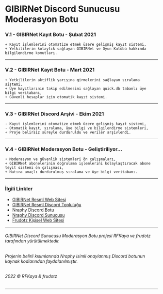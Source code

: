 # GIBIRNet Discord Sunucusu Moderasyon Botu

### V.1 - GIBIRNet Kayıt Botu - Şubat 2021

  ```
  + Kayıt işlemlerini otomatize etmek üzere gelişmiş kayıt sistemi,  
  + Yetkililerin kolaylık sağlayan GIBIRNet ve Oyun Kulübü hakkında bilgilendirme komutları.
  ```

-----

### V.2 - GIBIRNet Kayıt Botu - Mart 2021

  ```
  + Yetkililerin aktiflik yarışına girmelerini sağlayan sıralama sistemi,
  + Üye kayıtlarının takip edilmesini sağlayan quick.db tabanlı üye bilgi veritabanı,
  + Güvenli hesaplar için otomatik kayıt sistemi.
  ```

-----

### V.3 - GIBIRNet Discord Arşivi - Ekim 2021

  ```
  - Kayıt işlemlerini otomatize etmek üzere gelişmiş kayıt sistemi,
  - Otomatik kayıt, sıralama, üye bilgi ve bilgilendirme sistemleri,
  + Proje belirsiz süreyle durduruldu ve veriler arşivlendi.
  ```
-----

### V.4 - GIBIRNet Moderasyon Botu - Geliştiriliyor...

  ```
  + Moderasyon ve güvenlik sistemleri ön çalışmaları,
  + GIBIRNet abonelerinin doğrulama işlemlerini kolaylaştıracak abone teyit sistemi ön çalışması,
  + Hatıra amaçlı durdurulmuş sıralama ve üye bilgi veritabanı.
  ```

-----

### İlgili Linkler

  - [GIBIRNet Resmî Web Sitesi](https://gibir.net.tr/)  
  - [GIBIRNet Resmî Discord Topluluğu](https://gibir.net.tr/discord/)  
  - [Nraphy Discord Botu](https://top.gg/bot/700959962452459550)  
  - [Nraphy Discord Sunucusu](https://discord.gg/VppTU9h)  
  - [Frudotz Kişisel Web Sitesi](https://frudotz.com/)  


-----

###### GIBIRNet Discord Sunucusu Moderasyon Botu projesi RFKaya ve frudotz tarafından yürütülmektedir.
###### Projenin belirli kısımlarında Nraphy isimli onaylanmış Discord botunun kaynak kodlarından faydalanılmıştır.
###### 2022 ©️ RFKaya & frudotz

-----
